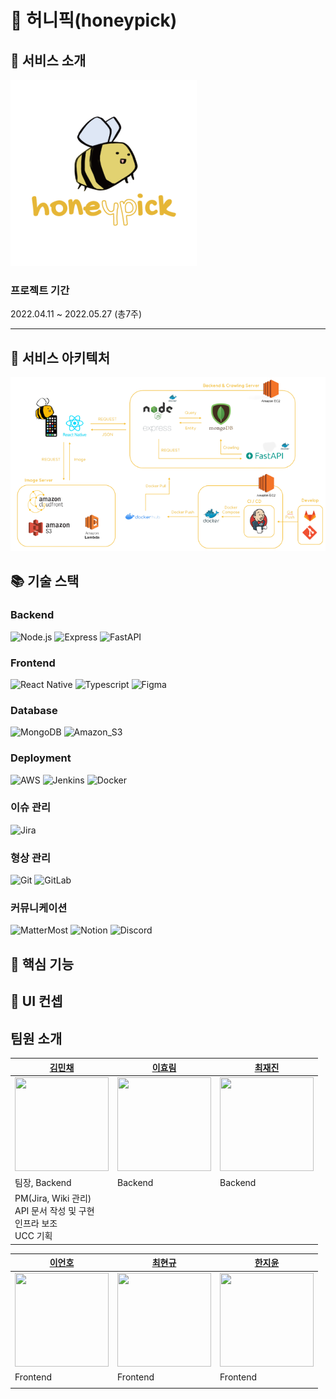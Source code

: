 # 🐝 허니픽(honeypick)

## 🍯 서비스 소개

![logo](assets/logo.png)

### 프로젝트 기간

2022.04.11 ~ 2022.05.27 (총7주)

---

## 👑 서비스 아키텍처

![service-architecture](assets/service-architecture.png)



## 📚 기술 스택

<div>

### Backend

![Node.js](https://img.shields.io/badge/Node.js-339933?style=flat&logo=Node.js&logoColor=white) ![Express](https://img.shields.io/badge/Express-000000?style=flat&logo=Express&logoColor=white) ![FastAPI](https://img.shields.io/badge/FastAPI-009688?style=flat&logo=FastAPI&logoColor=white)

### Frontend

![React Native](https://img.shields.io/badge/React_Native-61DAFB?style=flat&logo=React&logoColor=white) ![Typescript](https://img.shields.io/badge/Typescript-3178C6?style=flat&logo=Typescript&logoColor=white) ![Figma](https://img.shields.io/badge/Figma-F24E1E?style=flat&logo=Figma&logoColor=white)

### Database

![MongoDB](https://img.shields.io/badge/MongoDB-47A248?style=flat&logo=MongoDB&logoColor=white) ![Amazon_S3](https://img.shields.io/badge/Amazon_S3-569A31?style=flat&logo=AmazonS3&logoColor=white)

### Deployment

![AWS](https://img.shields.io/badge/Amazon%20AWS-232F3E?style=flat&logo=Amazon%20AWS&logoColor=white) ![Jenkins](https://img.shields.io/badge/Jenkins-D24939?style=flat&logo=Jenkins&logoColor=white) ![Docker](https://img.shields.io/badge/Docker-2496ED?style=flat&logo=Docker&logoColor=white)

### 이슈 관리

![Jira](https://img.shields.io/badge/Jira-0052CC?style=flat&logo=Jira%20Software&logoColor=white) 

### 형상 관리

![Git](https://img.shields.io/badge/Git-F05032?style=flat&logo=Git&logoColor=white) ![GitLab](https://img.shields.io/badge/GitLab-FCA121?style=flat&logo=GitLab&logoColor=white)

### 커뮤니케이션

![MatterMost](https://img.shields.io/badge/MatterMost-0058CC?style=flat&logo=MatterMost&logoColor=white) ![Notion](https://img.shields.io/badge/Notion-000000?style=flat&logo=Notion&logoColor=white) ![Discord](https://img.shields.io/badge/Discord-5865F2?style=flat&logo=Discord&logoColor=white)
</div>



## 🍒 핵심 기능



## 🎨 UI 컨셉



## 팀원 소개

| [김민채](https://github.com/minchae9)       | [이효림](https://github.com/hyorimlee)      | [최재진](https://github.com/svstar94)       |
| ---------------------------------------- | ---------------------------------------- | ---------------------------------------- |
| <img src="https://github.com/minchae9.png" width=150px, height=150px> | <img src="https://github.com/hyorimlee.png" width=150px, height=150px > | <img src="https://github.com/svstar94.png" width=150px, height=150px> |
| 팀장, Backend                              | Backend                                  | Backend                                  |
| PM(Jira, Wiki 관리)<br>API 문서 작성 및 구현<br>인프라 보조<br>UCC 기획 |                                          |                                          |

| [이언호](https://github.com/unho-00)        | [최현규](https://github.com/%7B%7D)         | [한지윤](https://github.com/yoonnotyoun)    |
| ---------------------------------------- | ---------------------------------------- | ---------------------------------------- |
| <img src="https://github.com/unho-00.png" width=150px, height=150px> | <img src="https://github.com/" width=150px, height=150px > | <img src="https://github.com/yoonnotyoun.png" width=150px, height=150px> |
| Frontend                                 | Frontend                                 | Frontend                                 |
|                                          |                                          |                                          |